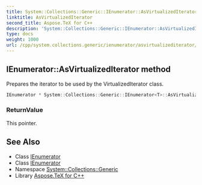 ```yaml
---
title: System::Collections::Generic::IEnumerator::AsVirtualizedIterator method
linktitle: AsVirtualizedIterator
second_title: Aspose.TeX for C++
description: 'System::Collections::Generic::IEnumerator::AsVirtualizedIterator method. Prepares the iterator to be used by the VirtualizedIterator class in C++.'
type: docs
weight: 1000
url: /cpp/system.collections.generic/ienumerator/asvirtualizediterator/
---
```

## IEnumerator::AsVirtualizedIterator method


Prepares the iterator to be used by the VirtualizedIterator class.

```cpp
IEnumerator * System::Collections::Generic::IEnumerator<T>::AsVirtualizedIterator()
```


### ReturnValue

This pointer.

## See Also

* Class [IEnumerator](../)
* Class [IEnumerator](../)
* Namespace [System::Collections::Generic](../../)
* Library [Aspose.TeX for C++](../../../)
